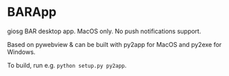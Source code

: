 # BARApp
giosg BAR desktop app. MacOS only. No push notifications support.

Based on pywebview & can be built with py2app for MacOS and py2exe for Windows.

To build, run e.g. `python setup.py py2app`.
